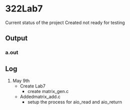 # 322Lab7
Current status of the project
Created not ready for testing
## Output
### a.out
## Log
1. May 9th
   - Create Lab7
     - create matrix_gen.c
   - Addedmatrix_add.c
     - setup the process for aio_read and aio_return

